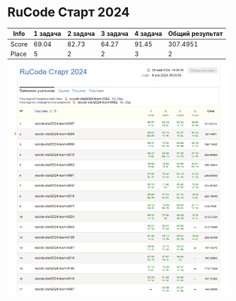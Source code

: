 # RuCode Старт 2024


|    Info | 1 задача | 2 задача | 3 задача | 4 задача | Общий результат |
|---------|----------|----------|----------|----------|-----------------|
| Score   | 69.04    | 82.73    | 64.27    | 91.45    | 307.4951        |
| Place   | 5        | 2        | 2        | 3        | 2               |

![lb](leaderboard.png)
